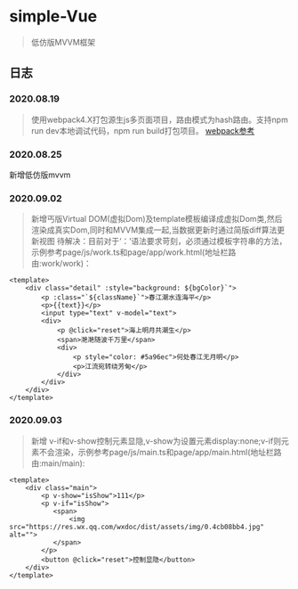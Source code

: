 # simple-Vue
> 低仿版MVVM框架

## 日志

### 2020.08.19
> 使用webpack4.X打包源生js多页面项目，路由模式为hash路由。支持npm run dev本地调试代码，npm run build打包项目。
  [webpack参考](https://github.com/kaivin/webpack4.x)

### 2020.08.25
新增低仿版mvvm

### 2020.09.02
> 新增丐版Virtual DOM(虚拟Dom)及template模板编译成虚拟Dom类,然后渲染成真实Dom,同时和MVVM集成一起,当数据更新时通过简版diff算法更新视图
待解决：目前对于‘：’语法要求苛刻，必须通过模板字符串的方法，示例参考page/js/work.ts和page/app/work.html(地址栏路由:work/work)：
```
<template>
    <div class="detail" :style="background: ${bgColor}`">
        <p :class="`${className}`">春江潮水连海平</p>
        <p>{{text}}</p>
        <input type="text" v-model="text">
        <div>
            <p @click="reset">海上明月共潮生</p>
            <span>滟滟随波千万里</span>
            <div>
                <p style="color: #5a96ec">何处春江无月明</p>
                <p>江流宛转绕芳甸</p>
            </div>
        </div>
    </div>
</template>
```
### 2020.09.03
> 新增 v-if和v-show控制元素显隐,v-show为设置元素display:none;v-if则元素不会渲染，示例参考page/js/main.ts和page/app/main.html(地址栏路由:main/main):
```
<template>
    <div class="main">
        <p v-show="isShow">111</p>
        <p v-if="isShow">
           <span>
               <img src="https://res.wx.qq.com/wxdoc/dist/assets/img/0.4cb08bb4.jpg" alt="">
           </span>
        </p>
        <button @click="reset">控制显隐</button>
    </div>
</template>
```

